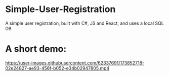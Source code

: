 # Simple-User-Registration
A simple user registration, built with C#, JS and React, and uses a local SQL DB

# A short demo:
https://user-images.githubusercontent.com/62337691/173852718-02e24827-ae93-456f-b052-e34b02947805.mp4

